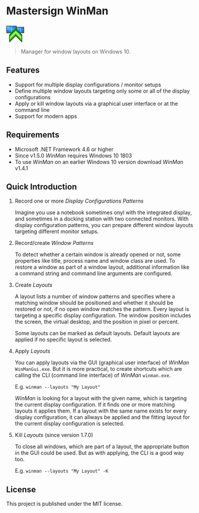 Mastersign WinMan
=================

![](src/icon/winman_48.png)

> Manager for window layouts on Windows 10.

## Features

* Support for multiple display configurations / monitor setups
* Define multiple window layouts targeting only some or all of the display configurations
* Apply or kill window layouts via a graphical user interface or at the command line
* Support for modern apps

## Requirements

* Microsoft .NET Framework 4.6 or higher
* Since v1.5.0 _WinMan_ requires Windows 10 1803
* To use _WinMan_ on an earlier Windows 10 version
  download _WinMan_ v1.4.1

## Quick Introduction

1. Record one or more _Display Configurations Patterns_

    Imagine you use a notebook sometimes onyl with the integrated display, and sometimes in a docking station with two connected monitors.
    With display configuration patterns, you can prepare different window layouts targeting different monitor setups.

2. Record/create _Window Patterns_

    To detect whether a certain window is already opened or not, some properties like title, process name and window class are used.
	To restore a window as part of a window layout, additional information like a command string and command line arguments are configured.

3. Create _Layouts_

    A layout lists a number of window patterns and specifies where a matching window should be positioned and whether it should be restored or not, if no open window matches the pattern.
	Every layout is targeting a specific display configuration.
	The window position includes the screen, the virtual desktop, and the position in pixel or percent.

	Some layouts can be marked as default layouts. Default layouts are applied if no specific layout is selected.

4. Apply _Layouts_

	You can apply layouts via the GUI (graphical user interface) of _WinMan_ `WinManGui.exe`.
	But it is more practical, to create shortcuts which are calling the CLI (command line interface) of _WinMan_ `winman.exe`.

	E.g. `winman --layouts "My Layout"`

	_WinMan_ is looking for a layout with the given name, which is targeting the current display configuration.
	If it finds one or more matching layouts it applies them.
	If a layout with the same name exists for every display configuration, it can allways be applied and the fitting layout for the current display configuration is selected.

5. Kill _Layouts_ (since version 1.7.0)

	To close all windows, which are part of a layout, the appropriate button in the GUI could be used.
	But as with applying, the CLI is a good way too.

	E.g. `winman --layouts "My Layout" -K`

## License

This project is published under the MIT license.
